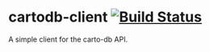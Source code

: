# cartodb-client [![Build Status](https://travis-ci.org/stamen/cartodb-client.svg?branch=master)](https://travis-ci.org/standardpixel/samesies)
A simple client for the carto-db API.
